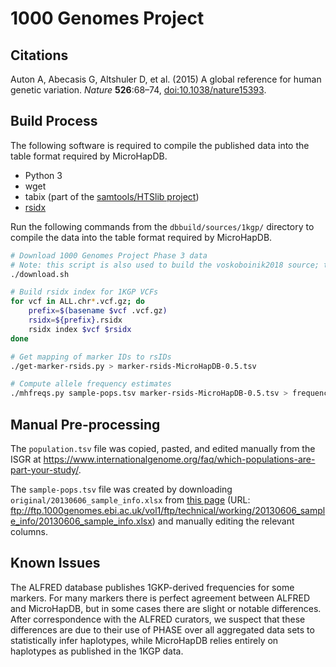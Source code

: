 # 1000 Genomes Project

## Citations

Auton A, Abecasis G, Altshuler D, et al. (2015) A global reference for human genetic variation. *Nature* **526**:68–74,  [doi:10.1038/nature15393](https://doi.org/10.1038/nature15393).


## Build Process

The following software is required to compile the published data into the table format required by MicroHapDB.

- Python 3
- wget
- tabix (part of the [samtools/HTSlib project](https://github.com/samtools/htslib))
- [rsidx][]

Run the following commands from the `dbbuild/sources/1kgp/` directory to compile the data into the table format required by MicroHapDB.

```bash
# Download 1000 Genomes Project Phase 3 data
# Note: this script is also used to build the voskoboinik2018 source; theis data only needs to be downloaded once
./download.sh

# Build rsidx index for 1KGP VCFs
for vcf in ALL.chr*.vcf.gz; do
    prefix=$(basename $vcf .vcf.gz)
    rsidx=${prefix}.rsidx
    rsidx index $vcf $rsidx
done

# Get mapping of marker IDs to rsIDs
./get-marker-rsids.py > marker-rsids-MicroHapDB-0.5.tsv

# Compute allele frequency estimates
./mhfreqs.py sample-pops.tsv marker-rsids-MicroHapDB-0.5.tsv > frequency.tsv
```


## Manual Pre-processing

The `population.tsv` file was copied, pasted, and edited manually from the ISGR at https://www.internationalgenome.org/faq/which-populations-are-part-your-study/.

The `sample-pops.tsv` file was created by downloading `original/20130606_sample_info.xlsx` from [this page](https://www.internationalgenome.org/faq/which-samples-are-you-sequencing/) (URL: ftp://ftp.1000genomes.ebi.ac.uk/vol1/ftp/technical/working/20130606_sample_info/20130606_sample_info.xlsx) and manually editing the relevant columns.


## Known Issues

The ALFRED database publishes 1GKP-derived frequencies for some markers.
For many markers there is perfect agreement between ALFRED and MicroHapDB, but in some cases there are slight or notable differences.
After correspondence with the ALFRED curators, we suspect that these differences are due to their use of PHASE over all aggregated data sets to statistically infer haplotypes, while MicroHapDB relies entirely on haplotypes as published in the 1KGP data.


[rsidx]: https://github.com/bioforensics/rsidx

